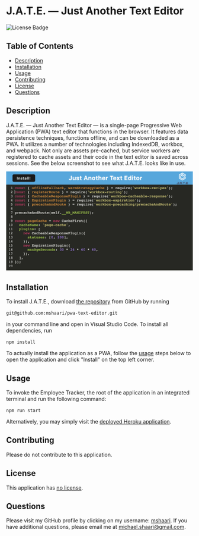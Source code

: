 # J.A.T.E. — Just Another Text Editor
  
![License Badge](https://img.shields.io/badge/license-no%20license-blue)

## Table of Contents
* [Description](#description)
* [Installation](#installation)
* [Usage](#usage)
* [Contributing](#contributing)
* [License](#license)
* [Questions](#questions)

## Description
J.A.T.E. — Just Another Text Editor — is a single-page Progressive Web Application (PWA) text editor that functions in the browser. It features data persistence techniques, functions offline, and can be downloaded as a PWA. It utilizes a number of technologies including IndexedDB, workbox, and webpack. Not only are assets pre-cached, but service workers are registered to cache assets and their code in the text editor is saved across sessions. See the below screenshot to see what J.A.T.E. looks like in use. 

![](Assets/Screenshot.png)

## Installation
To install J.A.T.E., download [the repository](https://github.com/mshaari/pwa-text-editor) from GitHub by running
```
git@github.com:mshaari/pwa-text-editor.git
```
in your command line and open in Visual Studio Code. To install all dependencies, run
 
```
npm install
```
To actually install the application as a PWA, follow the [usage](#usage) steps below to open the application and click "Install" on the top left corner. 

## Usage
To invoke the Employee Tracker, the root of the application in an integrated terminal and run the following command:
```
npm run start
``` 
Alternatively, you may simply visit the [deployed Heroku application](https://mighty-forest-03878.herokuapp.com/).

## Contributing
Please do not contribute to this application.

## License
This application has [no license](https://choosealicense.com/no-permission).

## Questions
Please visit my GitHub profile by clicking on my username: [mshaari](https://github.com/mshaari). If you have additional questions, please email me at michael.shaari@gmail.com.